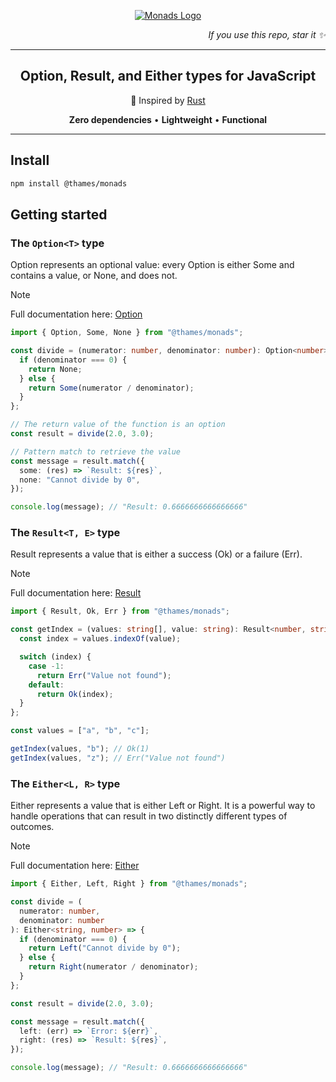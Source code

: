 <p align="center">
  <a href="https://thames-technology.github.io/monads">
    <img src="https://raw.githubusercontent.com/thames-technology/monads/main/.github/assets/monads-cover.png" alt="Monads Logo" />
  </a>
</p>

<p align="right">
  <i>If you use this repo, star it ✨</i>
</p>

---

<h2 align="center">Option, Result, and Either types for JavaScript</h2>

<p align="center">
  🦀 Inspired by <a href="https://doc.rust-lang.org/stable/std/option/" target="_blank">Rust</a>
</p>

<p align="center">
  <b>Zero dependencies</b> • <b>Lightweight</b> • <b>Functional</b>
</p>

---

## Install

```sh
npm install @thames/monads
```

## Getting started

### The `Option<T>` type

Option represents an optional value: every Option is either Some and contains a value, or None, and does not.

> [!NOTE]
> Full documentation here: [Option](https://thames-technology.github.io/monads/interfaces/Option.html)

```ts
import { Option, Some, None } from "@thames/monads";

const divide = (numerator: number, denominator: number): Option<number> => {
  if (denominator === 0) {
    return None;
  } else {
    return Some(numerator / denominator);
  }
};

// The return value of the function is an option
const result = divide(2.0, 3.0);

// Pattern match to retrieve the value
const message = result.match({
  some: (res) => `Result: ${res}`,
  none: "Cannot divide by 0",
});

console.log(message); // "Result: 0.6666666666666666"
```

### The `Result<T, E>` type

Result represents a value that is either a success (Ok) or a failure (Err).

> [!NOTE]
> Full documentation here: [Result](https://thames-technology.github.io/monads/interfaces/Result.html)

```ts
import { Result, Ok, Err } from "@thames/monads";

const getIndex = (values: string[], value: string): Result<number, string> => {
  const index = values.indexOf(value);

  switch (index) {
    case -1:
      return Err("Value not found");
    default:
      return Ok(index);
  }
};

const values = ["a", "b", "c"];

getIndex(values, "b"); // Ok(1)
getIndex(values, "z"); // Err("Value not found")
```

### The `Either<L, R>` type

Either represents a value that is either Left or Right. It is a powerful way to handle operations that can result in two distinctly different types of outcomes.

> [!NOTE]
> Full documentation here: [Either](https://thames-technology.github.io/monads/interfaces/Either.html)

```ts
import { Either, Left, Right } from "@thames/monads";

const divide = (
  numerator: number,
  denominator: number
): Either<string, number> => {
  if (denominator === 0) {
    return Left("Cannot divide by 0");
  } else {
    return Right(numerator / denominator);
  }
};

const result = divide(2.0, 3.0);

const message = result.match({
  left: (err) => `Error: ${err}`,
  right: (res) => `Result: ${res}`,
});

console.log(message); // "Result: 0.6666666666666666"
```
